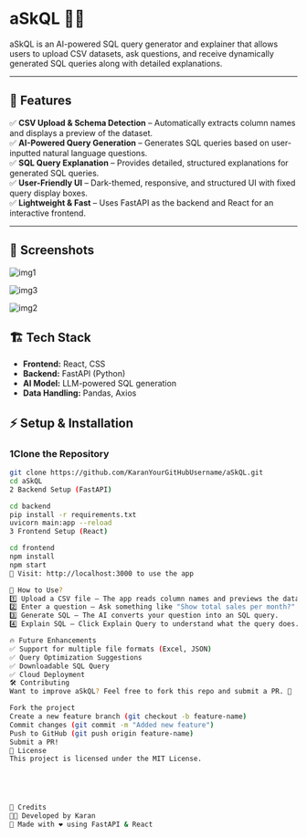 # aSkQL 🧐💡

aSkQL is an AI-powered SQL query generator and explainer that allows users to upload CSV datasets, ask questions, and receive dynamically generated SQL queries along with detailed explanations.  

---

## 🚀 Features  

✅ **CSV Upload & Schema Detection** – Automatically extracts column names and displays a preview of the dataset.  
✅ **AI-Powered Query Generation** – Generates SQL queries based on user-inputted natural language questions.  
✅ **SQL Query Explanation** – Provides detailed, structured explanations for generated SQL queries.  
✅ **User-Friendly UI** – Dark-themed, responsive, and structured UI with fixed query display boxes.  
✅ **Lightweight & Fast** – Uses FastAPI as the backend and React for an interactive frontend.  

---

## 📸 Screenshots  



![img1](https://github.com/user-attachments/assets/3b2c7f33-a3b5-4be2-9dcb-cd4616cf59b9)

![img3](https://github.com/user-attachments/assets/bff35f72-5803-4923-9bb3-22d5eea92481)

![img2](https://github.com/user-attachments/assets/21075988-fd30-4db3-9465-e17d5fe38e28)



## 🏗️ Tech Stack  

- **Frontend:** React, CSS  
- **Backend:** FastAPI (Python)  
- **AI Model:** LLM-powered SQL generation 
- **Data Handling:** Pandas, Axios  


## ⚡ Setup & Installation  

### 1Clone the Repository  
```sh
git clone https://github.com/KaranYourGitHubUsername/aSkQL.git
cd aSkQL
2 Backend Setup (FastAPI)

cd backend
pip install -r requirements.txt
uvicorn main:app --reload
3 Frontend Setup (React)

cd frontend
npm install
npm start
🔹 Visit: http://localhost:3000 to use the app

🌟 How to Use?
1️⃣ Upload a CSV file – The app reads column names and previews the data.
2️⃣ Enter a question – Ask something like "Show total sales per month?"
3️⃣ Generate SQL – The AI converts your question into an SQL query.
4️⃣ Explain SQL – Click Explain Query to understand what the query does.

🔥 Future Enhancements
✅ Support for multiple file formats (Excel, JSON)
✅ Query Optimization Suggestions
✅ Downloadable SQL Query
✅ Cloud Deployment
🛠️ Contributing
Want to improve aSkQL? Feel free to fork this repo and submit a PR. 🚀

Fork the project
Create a new feature branch (git checkout -b feature-name)
Commit changes (git commit -m "Added new feature")
Push to GitHub (git push origin feature-name)
Submit a PR!
📜 License
This project is licensed under the MIT License.





🙌 Credits
👨‍💻 Developed by Karan
🚀 Made with ❤️ using FastAPI & React
